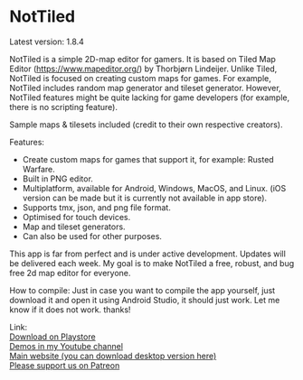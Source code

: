 <h1>NotTiled </h1>
Latest version: 1.8.4

NotTiled is a simple 2D-map editor for gamers. It is based on Tiled Map Editor (https://www.mapeditor.org/) by Thorbjørn Lindeijer.
Unlike Tiled, NotTiled is focused on creating custom maps for games. For example, NotTiled includes random map generator and tileset generator.
However, NotTiled features might be quite lacking for game developers (for example, there is no scripting feature).

Sample maps & tilesets included (credit to their own respective creators).

Features:
- Create custom maps for games that support it, for example: Rusted Warfare.
- Built in PNG editor.
- Multiplatform, available for Android, Windows, MacOS, and Linux. (iOS version can be made but it is currently not available in app store).
- Supports tmx, json, and png file format.
- Optimised for touch devices.
- Map and tileset generators.
- Can also be used for other purposes.

This app is far from perfect and is under active development. Updates will be delivered each week. My goal is to make NotTiled a free, robust, and bug free 2d map editor for everyone.

How to compile:
Just in case you want to compile the app yourself, just download it and open it using Android Studio, it should just work. Let me know if it does not work. thanks!

Link: <br>
<a href="https://play.google.com/store/apps/details?id=com.mirwanda.nottiled">Download on Playstore</a><br>
<a href="https://www.youtube.com/channel/UCbH_vLnWmCxgwW3UUApnVfg">Demos in my Youtube channel</a><br>
<a href="https://www.mirwanda.com">Main website (you can download desktop version here)</a><br>
<a href="https://www.patreon.com/wandsmire">Please support us on Patreon</a><br>
